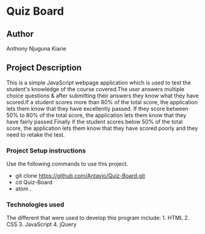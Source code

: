 # Quiz Board

## Author
 Anthony Njuguna Kiarie

## Project Description
This is a simple JavaScript webpage application which is used to test the student's knowledge of the course covered.The user answers multiple choice questions & after submitting their answers they know what they have scored.If a student scores more than 80% of the total score, the application lets them know that they have excellently passed. If they score between 50% to 80% of the total score, the application lets them know that they have fairly passed.Finally if the student scores below 50% of the total score, the application lets them know that they have scored poorly and they need to retake the test.

### Project Setup instructions
Use the following commands to use this project.
  - git clone https://github.com/Antavio/Quiz-Board.git
  - cd Quiz-Board
  - atom .

### Technologies used
The different that were used to develop this program include:
    1.  HTML
    2. CSS
    3. JavaScript
    4. jQuery
